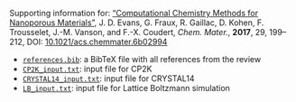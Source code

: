 Supporting information for: [“Computational Chemistry Methods for Nanoporous Materials”](https://doi.org/10.1021/acs.chemmater.6b02994), J. D. Evans, G. Fraux, R. Gaillac, D. Kohen, F. Trousselet, J.-M. Vanson, and F.-X. Coudert, _Chem. Mater._, **2017**, 29, 199–212, DOI: [10.1021/acs.chemmater.6b02994](https://doi.org/10.1021/acs.chemmater.6b02994)

- [`references.bib`](references.bib): a BibTeX file with all references from the review
- [`CP2K_input.txt`](CP2K_input.txt): input file for CP2K
- [`CRYSTAL14_input.txt`](CRYSTAL14_input.txt): input file for CRYSTAL14
- [`LB_input.txt`](LB_input.txt): input file for Lattice Boltzmann simulation
